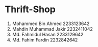 # Thrift-Shop

1. Mohammed Bin Ahmed                  	2233123642
2. Mahdin Muhammad Jakir               	2232411042
3. Md. Fahmidul Hasan                 	2233129642
4. Md. Fahim Fardin                    	2232842642
